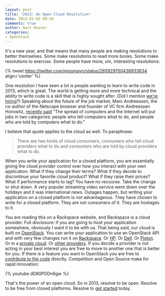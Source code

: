 ```yaml
---
layout: post
title: "2013: An Open Cloud Resolution"
date: 2013-01-02 09:19
comments: true
author: Hart Hoover
categories: 
- OpenStack
---
```

It's a new year, and that means that many people are making resolutions to better themselves. Some make resolutions to read more books. Some make resolutions to exercise. Some people have more, um, interesting resolutions:

{% tweet https://twitter.com/missmayn/status/285929750436933634 align='center' %}

One resolution I have seen a lot is people wanting to learn to write code in 2013, which is great. The world is getting more and more technical and the ability to write code is a skill that is highly sought after. (Did I mention [we're hiring](http://rackertalent.com)?)<!-- more --> Speaking about the future of the job market, Marc Andreessen, the co-author of the Netscape browser and founder of VC firm Andreessen Horowitz, [recently said](http://usatoday30.usatoday.com/money/business/story/2012/09/13/jobs-fight-haves-vs-the-have-nots/57778406/1) "The spread of computers and the Internet will put jobs in two categories: people who tell computers what to do, and people who are told by computers what to do."

I believe that quote applies to the cloud as well. To paraphrase:

> There are two kinds of cloud consumers, consumers who tell cloud providers what to do and consumers who are told by cloud providers what to do.

When you write your application for a closed platform, you are essentially giving the cloud provider control over how you interact with your own application. What if they change their terms? What if they decide to discontinue your favorite cloud product? What if they raise their prices? What if performance starts to lag? You have no recourse. Take the change or shut down. A very popular streaming video service went down over the holidays and it was international news. Outages happen, but writing your application on a closed platform is not advantageous. They have chosen to write for a closed platform. They are not consumers of it. They are hostages to it.

You are reading this on a Rackspace website, and Rackspace is a cloud provider. Full disclosure: if you are going to host your application somewhere, obviously I want it to be with us. That being said, our cloud is built on [OpenStack](http://www.openstack.org). You can write your application to use an OpenStack API and with very few changes run it on [Rackspace](http://www.rackspace.com/cloud/public/). Or [HP](https://www.hpcloud.com/). Or [Dell](http://content.dell.com/us/en/enterprise/by-need-it-productivity-data-center-change-response-openstack-cloud). Or [Piston](http://www.pistoncloud.com/). Or in a [private cloud](http://www.rackspace.com/cloud/private/). Or [other providers](http://www.openstack.org/foundation/companies/). If you decide a provider is not acting in your best interest you are free to move to another one that is better for you. If there is a feature you want in OpenStack you are free to [contribute to the code](http://wiki.openstack.org/HowToContribute) directly. Competition and Open Source make for rapid innovation:

{% youtube dD80PDDn6gw %}

That's the power of an open cloud. So in 2013, resolve to be open. Resolve to be free from closed platforms. Resolve to [get started](http://www.rackspace.com/cloud/) today.